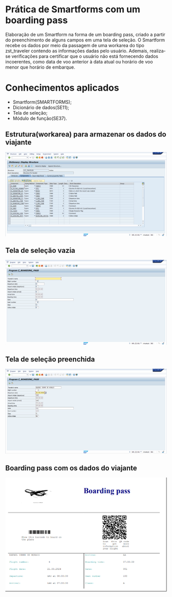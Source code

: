 # Prática de Smartforms com um boarding pass
Elaboração de um Smartform na forma de um boarding pass, criado a partir do preenchimento de alguns campos em uma tela de seleção. O Smartform recebe os dados por meio da passagem de uma workarea do tipo zst_traveler contendo as informações dadas pelo usuário. Ademais, realiza-se verificações para certificar que o usuário não está fornecendo dados incoerentes, como data de voo anterior à data atual ou horário de voo menor que horário de embarque. 

# Conhecimentos aplicados
- Smartform(SMARTFORMS);
- Dicionário de dados(SE11);
- Tela de seleção;
- Módulo de função(SE37).

 ## Estrutura(workarea) para armazenar os dados do viajante
![Estrutura(workarea) para armazenar os dados do viajante](https://raw.githubusercontent.com/Rafael-Ienne/boarding_pass.abap/main/img/traveler_structure.png)
## Tela de seleção vazia
![Tela de seleção vazia](https://raw.githubusercontent.com/Rafael-Ienne/boarding_pass.abap/main/img/empty_selection_screen.png)
## Tela de seleção preenchida
![Tela de seleção preenchida](https://raw.githubusercontent.com/Rafael-Ienne/boarding_pass.abap/main/img/filled_selection_screen.png)
## Boarding pass com os dados do viajante
![Boarding pass com os dados do viajante](https://raw.githubusercontent.com/Rafael-Ienne/boarding_pass.abap/main/img/boardingpass.png)


